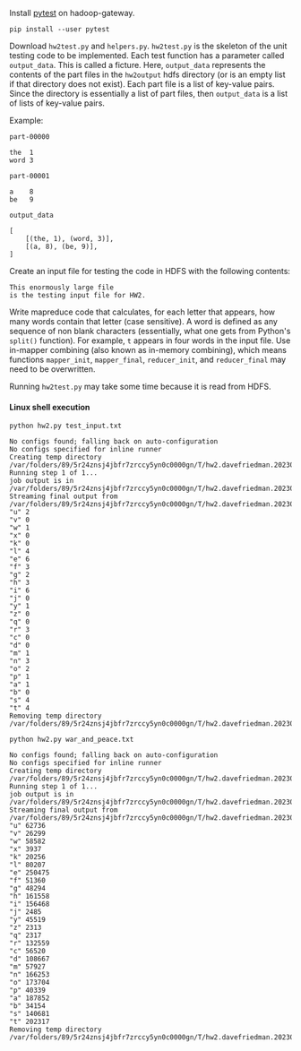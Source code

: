 Install [pytest](https://docs.pytest.org/en/latest/) on hadoop-gateway.

```
pip install --user pytest
```

Download `hw2test.py` and `helpers.py`. `hw2test.py` is the skeleton of the unit testing code to be implemented. Each test function has a parameter called `output_data`. This is called a ficture. Here, `output_data` represents the contents of the part files in the `hw2output` hdfs directory (or is an empty list if that directory does not exist). Each part file is a list of key-value pairs. Since the directory is essentially a list of part files, then `output_data` is a list of lists of key-value pairs.

Example:
```
part-00000
```
```
the  1
word 3
```
```
part-00001
```
```
a    8
be   9
```
```
output_data
```
```
[
	[(the, 1), (word, 3)],
	[(a, 8), (be, 9)],
]
```

Create an input file for testing the code in HDFS with the following contents:

```
This enormously large file
is the testing input file for HW2.
```

Write mapreduce code that calculates, for each letter that appears, how many words contain that letter (case sensitive). A word is defined as any sequence of non blank characters (essentially, what one gets from Python's `split()` function). For example, `t` appears in four words in the input file. Use in-mapper combining (also known as in-memory combining), which means functions `mapper_init`, `mapper_final`, `reducer_init`, and `reducer_final` may need to be overwritten.

Running `hw2test.py` may take some time because it is read from HDFS.

#### Linux shell execution

```
python hw2.py test_input.txt
```
```
No configs found; falling back on auto-configuration
No configs specified for inline runner
Creating temp directory /var/folders/89/5r24znsj4jbfr7zrccy5yn0c0000gn/T/hw2.davefriedman.20230814.183256.931354
Running step 1 of 1...
job output is in /var/folders/89/5r24znsj4jbfr7zrccy5yn0c0000gn/T/hw2.davefriedman.20230814.183256.931354/output
Streaming final output from /var/folders/89/5r24znsj4jbfr7zrccy5yn0c0000gn/T/hw2.davefriedman.20230814.183256.931354/output...
"u"	2
"v"	0
"w"	1
"x"	0
"k"	0
"l"	4
"e"	6
"f"	3
"g"	2
"h"	3
"i"	6
"j"	0
"y"	1
"z"	0
"q"	0
"r"	3
"c"	0
"d"	0
"m"	1
"n"	3
"o"	2
"p"	1
"a"	1
"b"	0
"s"	4
"t"	4
Removing temp directory /var/folders/89/5r24znsj4jbfr7zrccy5yn0c0000gn/T/hw2.davefriedman.20230814.183256.931354...
```

```
python hw2.py war_and_peace.txt
```
```
No configs found; falling back on auto-configuration
No configs specified for inline runner
Creating temp directory /var/folders/89/5r24znsj4jbfr7zrccy5yn0c0000gn/T/hw2.davefriedman.20230814.183533.430561
Running step 1 of 1...
job output is in /var/folders/89/5r24znsj4jbfr7zrccy5yn0c0000gn/T/hw2.davefriedman.20230814.183533.430561/output
Streaming final output from /var/folders/89/5r24znsj4jbfr7zrccy5yn0c0000gn/T/hw2.davefriedman.20230814.183533.430561/output...
"u"	62736
"v"	26299
"w"	58582
"x"	3937
"k"	20256
"l"	80207
"e"	250475
"f"	51360
"g"	48294
"h"	161558
"i"	156468
"j"	2485
"y"	45519
"z"	2313
"q"	2317
"r"	132559
"c"	56520
"d"	108667
"m"	57927
"n"	166253
"o"	173704
"p"	40339
"a"	187852
"b"	34154
"s"	140681
"t"	202317
Removing temp directory /var/folders/89/5r24znsj4jbfr7zrccy5yn0c0000gn/T/hw2.davefriedman.20230814.183533.430561...
```